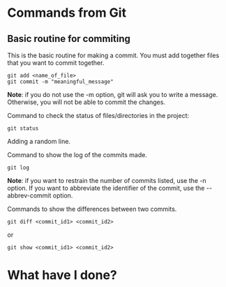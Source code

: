 # Commands from Git

## Basic routine for commiting

This is the basic routine for making a commit. You must add together files that you want to commit together.

```
git add <name_of_file>
git commit -m "meaningful_message"
```

**Note**: if you do not use the -m option, git will ask you to write a message. Otherwise, you will not be able to commit the changes.

Command to check the status of files/directories in the project:

```
git status
```

Adding a random line.



Command to show the log of the commits made.

```
git log
```

**Note**: if you want to restrain the number of commits listed, use the -n option. If you want to abbreviate the identifier of the commit, use the --abbrev-commit option.



Commands to show the differences between two commits.

```
git diff <commit_id1> <commit_id2>
```

or

```
git show <commit_id1> <commit_id2>
```

# What have I done?